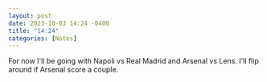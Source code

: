 ```yaml
---
layout: post
date: 2023-10-03 14:24 -0400
title: "14:24"
categories: [Notes]
---
```


For now I'll be going with Napoli vs Real Madrid and Arsenal vs Lens. I'll flip around if Arsenal score a couple.